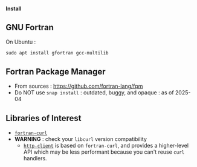 #### Install

## GNU Fortran
On Ubuntu :
```
sudo apt install gfortran gcc-multilib
```

## Fortran Package Manager 
- From sources : https://github.com/fortran-lang/fpm
- Do NOT use `snap install` : outdated, buggy, and opaque : as of 2025-04

## Libraries of Interest
- [`fortran-curl`](https://github.com/interkosmos/fortran-curl)
- **WARNING** : check your `libcurl` version compatibility
  - [`http-client`](https://github.com/fortran-lang/http-client) is
    based on `fortran-curl`, and provides a higher-level API which
    may be less performant because you can't reuse `curl` handlers.
